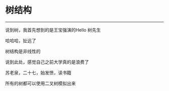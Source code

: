 # 树结构
---

说到树，我首先想到的是王宝强演的Hello 树先生

哈哈哈，扯远了

树结构是非线性的

说到此处，感觉自己之前大学真的是浪费了

苏老泉，二十七，始发愤，读书籍


所有的树都可以使用二叉树模拟出来